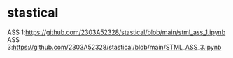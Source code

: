 # stastical
ASS 1:https://github.com/2303A52328/stastical/blob/main/stml_ass_1.ipynb
ASS 3:https://github.com/2303A52328/stastical/blob/main/STML_ASS_3.ipynb
